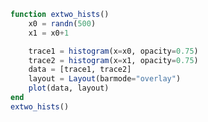 ```julia
function extwo_hists()
    x0 = randn(500)
    x1 = x0+1

    trace1 = histogram(x=x0, opacity=0.75)
    trace2 = histogram(x=x1, opacity=0.75)
    data = [trace1, trace2]
    layout = Layout(barmode="overlay")
    plot(data, layout)
end
extwo_hists()
```


<div id="e0523020-62b0-4f65-84b6-11a367fe16e4"></div>

<script>
   thediv = document.getElementById('e0523020-62b0-4f65-84b6-11a367fe16e4');
var data = [{"type":"histogram","opacity":0.75,"x":[-0.10201859000147095,-1.0919578636939866,-1.535829045337753,0.024240112543576563,0.78144400186738,1.1386492530461056,0.498438784737378,-0.26839830430694006,0.24997353156802538,-1.0681129541238144,0.56236100466744,-2.857305507034586,0.3694763016446664,-0.1790341365213809,1.604837652457935,-0.8161833275169609,-0.18459773867079665,0.42460306994238856,0.2363350479620393,1.0744790447611672,-0.14237498556815686,-0.5717217976618484,-0.5824928899816312,-0.025233985199081693,-0.3379191346833799,-0.8541008849419716,0.19075435465163387,0.4176183506348983,1.2437091523331107,-1.9142074712447685,2.3858057753574005,-2.0060608898221304,0.5160788567734266,-0.22402092351314637,-0.2573950420886953,-1.6906457015356213,-0.17568513970237967,-0.13096643099580602,-0.02394803822319836,-1.4155437890142621,-0.6365606913390345,0.4174074949720309,0.2706411131797419,-2.6643403320471006,0.2585486113899122,1.8811341665952153,0.9900541248861134,1.5935742679047487,0.14805316030660556,-0.7838244742438287,-0.19320834500352682,-0.17748205352810498,0.49220180673289,0.595675479058875,-0.12115560436060607,0.7425611681020228,1.0308370287528372,-1.0369734181852168,0.60028466304798,0.42244786984552996,-0.02004195099757453,1.432664433734772,-0.19057432989275253,-0.5643222772859069,-0.20895695922423438,-1.7848548915971287,-1.2724194177576087,0.4336070184082135,-0.047822320676538944,-1.1842152590383646,0.4555885936737848,0.44191568076710264,1.0729123971360834,-1.5699920345112415,-0.7608220106336148,1.2528018714603122,1.63136272920286,-0.6232318259203203,2.084439244053093,-1.3363535425528115,0.3017566396673327,-3.1258433398358942,1.5336719579353135,0.5967786308976177,-0.07940639028975562,-1.3374784513804443,-0.04801617838339282,-2.353293407505874,-1.7217864941874463,-0.6016517730843576,-1.7050019899674542,-0.3353561283215734,0.5185728721220505,0.10100414562382927,-1.294036907498618,0.04542556197308249,0.07518001125457982,-1.5601721883939832,-1.2268301751707311,-0.9268985431435796,1.4039429361936464,-1.0204375242331931,1.4288069425307395,-0.7931138257452616,0.3219841746836478,-1.9339464309690568,1.073554943670375,-0.8123342978859119,0.042346081628379675,-0.5406177847470651,1.260369188407537,-0.23459685272571407,-1.4037365171713805,0.31808143561163615,1.7609181754189538,0.40886440793595674,1.6679041352529531,-2.2261703050381643,-0.5380396298541288,0.255651499727486,0.5343741739576194,-1.078683833695772,0.44894872860415713,-0.6882230023794644,-1.429452040704819,0.3588401584695181,-0.04504764224013485,1.1299067621814178,0.9523721196149787,1.5326896731850603,1.725877692047812,0.20094821713274813,-2.1367376507417926,-0.5234763084277342,0.1158902104189249,0.009627369759801298,1.7544778466805548,-0.19124810286810734,1.2525879795347215,-0.5975748356588911,-1.219046855762362,1.1368965809285059,1.5999368110234395,1.2672648980900636,-0.6420594088608429,-0.437173659757646,0.9478326576021532,0.632951409532352,-1.4050385056830914,0.7874971246860808,1.6155607210987908,0.9427666229139602,0.2675087601085274,0.49002815083904944,-0.32160405835659184,-1.6166043223535251,0.6574250909627595,0.4376324597719643,0.9496084717569081,-0.6169717177475543,2.7385641059512777,0.8016704423629518,0.9086543227070635,0.414045212902708,2.154903263320543,0.20475670194806717,0.0036991386579952883,0.5646541457689354,1.2129233211263297,-0.06542714531135067,-1.1777905789151057,1.4663806972070914,-2.2366902861655387,1.6633211333531612,0.9805007916627105,1.3203217307182467,0.2139974605124392,-0.2454219841239816,-0.29171263175794454,-0.059589667862538415,-0.9825347551987543,-0.46422839060862026,-1.1201628923186726,1.7499997816999822,0.5935427199220239,-0.022721135897699384,-0.9146793571973761,-1.5603981942984808,-1.4331286148995332,0.6815607023745761,-0.0030176747018560977,2.9283271289246855,-1.4000481582887634,-1.02799062804182,-1.4136771754775548,-0.3540018354055027,1.177432849911984,1.0691606972437246,0.5225269036814143,0.5377088503629737,-1.2736114855020486,0.5160853306408517,-0.5584857756186032,-1.1693502304839072,0.8139129499948367,-0.2755882135277765,-1.5886572300461146,1.1697516453339742,1.287433716964727,-0.4988823458491152,-0.12330497131491297,0.4415526792606887,0.19262578139171618,-0.1917377373382639,1.344210152548407,1.1379314643170602,-0.8883176685445464,-0.9874504800178728,0.2333070439270594,-1.6092587963797076,1.9821066213679466,-0.022660471734653687,1.0335407732339008,0.2708620303345929,0.9928553993473187,-1.1731000030620422,0.06514446137711918,-1.5460694889346762,-0.12415723375591296,-1.02578275969007,1.0495724989231892,-0.8300860405796333,0.5327420789690708,-0.4021520880342274,-0.11100740401441081,0.3971360534927522,0.536036939102283,-0.6710285564285392,-0.2770406207807288,0.1126436698036729,-1.756926546178165,0.1034409699523168,-0.4239740225627534,-0.017913373983011155,-0.2770585358982677,0.5897258662571296,-0.5066642300598315,-1.162297481811559,-0.6390174774926216,-0.5345897029013701,-0.5463607902649126,0.4464926144197391,-2.5983046471470304,0.8198289794810326,-0.2957095987870978,1.600095666360326,-1.2030599377587992,-1.572730375920151,0.8413864343965336,0.08591622595080227,-0.6890696856912949,-0.3922022189020169,0.1279922077450435,-0.2930205131409718,-0.7278463831068884,-1.2300635556502582,0.6385082820298574,0.36719926641256156,-0.21308046449467388,-1.1589675816309968,1.3857266180080678,-1.6595075418196497,0.785356434193961,1.7090156568085646,-1.1287367530853678,1.2310354018654557,0.31294918658370935,1.3581952976477092,0.7186445554215635,-0.4911464203940036,-0.03724466883099673,-0.2328396489129267,0.39566671047817686,1.0165605480858928,-0.8089800964373021,-1.0737395992487546,-1.939014612006955,0.4815286952890107,0.2803988776995266,0.8316250656830357,-0.6635510696398577,-0.9133912070395327,0.3128018083310849,1.3266165629676108,1.4225243162101238,0.06670781290298758,0.263949214829452,1.264571657917164,-0.5846555329595181,1.110085539526462,-0.580230731091498,-0.262536087921606,0.5883032160486799,-0.29441431623628606,0.9422586082331572,-0.16309249312623111,0.25605755683013515,-1.6978512740533112,-0.12547468326894695,2.425155313401481,1.4257842730989947,-1.0624240210826605,-1.4743674493548453,0.436770255154736,-1.1136610828441704,-0.04914293581920228,-3.291463580297561,-1.02569753096998,-0.23682507711722509,0.24651640864169858,0.49408713927970926,0.08653163165884417,-0.2549205307535173,1.2086856528728176,-1.2663048305371711,-0.43815565842783993,0.02805592515754246,0.11791164243623811,1.036201862304055,-0.985396899668254,0.5523470238022297,-0.668207609599615,-0.4855999239886635,-0.6570020518287418,1.15840525704153,1.587803339484738,-0.7393711008868111,0.6632306889493284,-1.6231476710382784,-0.5727778127952063,2.7784165781352166,0.7592595492300849,0.12544262703213102,-0.17982758496532691,-1.604741350536121,-1.1725175812184876,-0.6689470976629082,2.2617534747995096,1.2216972908308517,0.5605037059904834,-0.11581175028051321,0.12002142058828155,1.6992871806090173,0.4621854750490245,0.18955060959592232,0.06003456433263971,2.294172972057703,-1.9254961813868294,-0.11016406486280718,-1.0072953154669084,-0.3502362214905367,-1.8442095307303406,1.4595376866758762,-0.1852730527697645,1.6790029116913638,0.15323697202706657,0.8745603486804047,-0.5255090798156299,1.4285045920937973,-0.035129782003661784,-0.561473471851081,0.13560195708157874,0.2517926971186396,0.5232349776266347,0.552969121765598,0.46977284518649365,-1.173775005423617,-1.9155790919018114,-0.5650344763872999,-0.39499664803345763,1.603174960977284,1.156269124013009,1.7008796075673562,-0.8931966752384529,0.5550449454229137,0.2858506541682528,-0.08502855451752785,-0.6437877815256204,0.24546441471287825,0.12947999415223124,1.9104907621892193,-0.5030722972242614,-0.4843573274231344,-0.6472857217109774,0.9866160131408007,-0.33014896163617985,0.6320783935945034,-1.702348178622582,1.8607065293307388,1.1486554308126224,-0.6686230582999567,-1.3731036363195679,0.34947725694198045,0.05373670777932393,0.73324322398751,0.421269230510316,0.21036961770383253,-1.391807669901526,1.2338670998712302,-0.6116171148000354,-2.5385357930671475,-1.1936510699476697,-1.2062549027129976,-0.9897879896625229,-2.673871324369509,0.4947727327416183,0.5155892532051913,1.4521935092176974,-0.4537229872172761,0.7936972282183682,1.3973998165549666,-0.10500618099234284,1.3619197112784804,1.0792898144257963,-0.06087368036277853,-1.1899246352979784,0.7677524309577759,0.44911657580626196,0.39089414292206404,0.9575687399710907,-0.6472960116850756,1.3001849527182379,-0.9275029790507594,-0.17167738463319254,-0.1781538813495623,-0.7621305745324812,1.0275957062794874,-0.39998031898225994,0.8592796452714144,-0.8438646164625001,-0.820145493805315,-0.2594156610966446,1.9403689178915167,1.0687740041678162,0.8637788014268861,-0.6036436006677683,1.210718748366723,-0.5814278359113718,-0.302482117897823,0.977667378773767,0.9884661640462766,0.20758234738558587,-0.4594635599906406,-0.8306067028014903,0.17349873081260173,0.2588945937869944,-0.11567542262609479,0.2541103861126973,-0.40827582379356897,-1.6165963821708254,-1.371666716716319,-1.0240455500709378,2.2913397749037876,-0.9558683535820751,0.7330115026014509,-0.898777108591185,0.9530315081068113,0.12685199489784246,0.33702278841150557,0.10437106869065411,-1.3667723920244372,1.6580937492557186,0.30183231529003873,1.2852588413108503,0.429045882205905,-0.6139955807961327,2.261751852914085,-1.2970846492079942,0.13376508004727788,-0.5414094773163967,1.285958278880154,0.15946931760346106,1.1499537991030107,2.669121154897888,-0.9164979205169321,0.7875376648894022,-1.83389033251336,-1.1919715859846605,0.8678816872796847,0.14567527879749445,0.0693789468451403,-0.7507528823555081,-1.3875805758138748,1.3551080845789765,0.4136989292917403,2.172819270240148,-0.1375769556267818,-1.4499997935105624,0.9676370747764658,0.8277200443532279]},{"type":"histogram","opacity":0.75,"x":[0.897981409998529,-0.09195786369398662,-0.535829045337753,1.0242401125435765,1.78144400186738,2.138649253046106,1.498438784737378,0.73160169569306,1.2499735315680254,-0.06811295412381435,1.5623610046674399,-1.857305507034586,1.3694763016446663,0.8209658634786191,2.604837652457935,0.18381667248303912,0.8154022613292033,1.4246030699423886,1.2363350479620392,2.0744790447611674,0.8576250144318431,0.4282782023381516,0.4175071100183688,0.9747660148009183,0.6620808653166201,0.14589911505802844,1.190754354651634,1.4176183506348983,2.2437091523331105,-0.9142074712447685,3.3858057753574005,-1.0060608898221304,1.5160788567734267,0.7759790764868536,0.7426049579113048,-0.6906457015356213,0.8243148602976204,0.8690335690041939,0.9760519617768016,-0.41554378901426214,0.3634393086609655,1.4174074949720308,1.270641113179742,-1.6643403320471006,1.2585486113899123,2.8811341665952153,1.9900541248861134,2.5935742679047484,1.1480531603066055,0.21617552575617127,0.8067916549964732,0.822517946471895,1.49220180673289,1.595675479058875,0.8788443956393939,1.7425611681020228,2.0308370287528374,-0.03697341818521682,1.60028466304798,1.4224478698455298,0.9799580490024254,2.432664433734772,0.8094256701072475,0.4356777227140931,0.7910430407757656,-0.7848548915971287,-0.2724194177576087,1.4336070184082135,0.9521776793234611,-0.18421525903836455,1.455588593673785,1.4419156807671025,2.0729123971360837,-0.5699920345112415,0.23917798936638524,2.252801871460312,2.63136272920286,0.37676817407967966,3.084439244053093,-0.33635354255281147,1.3017566396673326,-2.1258433398358942,2.5336719579353133,1.5967786308976177,0.9205936097102444,-0.3374784513804443,0.9519838216166072,-1.3532934075058738,-0.7217864941874463,0.3983482269156424,-0.7050019899674542,0.6646438716784266,1.5185728721220504,1.1010041456238293,-0.294036907498618,1.0454255619730826,1.0751800112545797,-0.5601721883939832,-0.22683017517073112,0.07310145685642044,2.4039429361936464,-0.020437524233193116,2.4288069425307395,0.20688617425473843,1.3219841746836478,-0.9339464309690568,2.0735549436703753,0.18766570211408806,1.0423460816283796,0.4593822152529349,2.260369188407537,0.7654031472742859,-0.4037365171713805,1.3180814356116362,2.760918175418954,1.4088644079359567,2.667904135252953,-1.2261703050381643,0.4619603701458712,1.255651499727486,1.5343741739576195,-0.07868383369577203,1.4489487286041571,0.31177699762053557,-0.429452040704819,1.3588401584695182,0.9549523577598652,2.1299067621814176,1.9523721196149788,2.53268967318506,2.725877692047812,1.2009482171327481,-1.1367376507417926,0.4765236915722658,1.115890210418925,1.0096273697598013,2.7544778466805546,0.8087518971318927,2.2525879795347215,0.40242516434110887,-0.21904685576236194,2.136896580928506,2.5999368110234395,2.2672648980900636,0.3579405911391571,0.562826340242354,1.9478326576021532,1.6329514095323518,-0.4050385056830914,1.7874971246860807,2.615560721098791,1.9427666229139602,1.2675087601085275,1.4900281508390494,0.6783959416434082,-0.6166043223535251,1.6574250909627595,1.4376324597719643,1.9496084717569082,0.3830282822524457,3.7385641059512777,1.8016704423629517,1.9086543227070636,1.4140452129027081,3.154903263320543,1.2047567019480672,1.0036991386579952,1.5646541457689354,2.21292332112633,0.9345728546886494,-0.17779057891510575,2.466380697207091,-1.2366902861655387,2.6633211333531612,1.9805007916627106,2.3203217307182467,1.2139974605124393,0.7545780158760184,0.7082873682420554,0.9404103321374616,0.017465244801245672,0.5357716093913798,-0.12016289231867261,2.749999781699982,1.593542719922024,0.9772788641023006,0.08532064280262386,-0.5603981942984808,-0.43312861489953325,1.681560702374576,0.9969823252981439,3.9283271289246855,-0.4000481582887634,-0.027990628041820065,-0.4136771754775548,0.6459981645944973,2.177432849911984,2.0691606972437246,1.5225269036814142,1.5377088503629737,-0.2736114855020486,1.5160853306408517,0.44151422438139676,-0.16935023048390718,1.8139129499948368,0.7244117864722235,-0.5886572300461146,2.1697516453339745,2.2874337169647267,0.5011176541508848,0.876695028685087,1.4415526792606888,1.1926257813917163,0.8082622626617361,2.344210152548407,2.1379314643170604,0.11168233145545359,0.012549519982127166,1.2333070439270595,-0.6092587963797076,2.9821066213679464,0.9773395282653463,2.033540773233901,1.2708620303345928,1.9928553993473188,-0.1731000030620422,1.0651444613771193,-0.5460694889346762,0.8758427662440871,-0.025782759690069934,2.0495724989231894,0.1699139594203667,1.5327420789690707,0.5978479119657726,0.8889925959855892,1.3971360534927522,1.536036939102283,0.3289714435714608,0.7229593792192712,1.1126436698036728,-0.7569265461781649,1.1034409699523169,0.5760259774372466,0.9820866260169888,0.7229414641017323,1.5897258662571296,0.4933357699401685,-0.162297481811559,0.3609825225073784,0.4654102970986299,0.4536392097350874,1.4464926144197392,-1.5983046471470304,1.8198289794810325,0.7042904012129022,2.600095666360326,-0.20305993775879916,-0.572730375920151,1.8413864343965336,1.0859162259508022,0.3109303143087051,0.6077977810979831,1.1279922077450435,0.7069794868590282,0.27215361689311157,-0.23006355565025816,1.6385082820298575,1.3671992664125616,0.7869195355053261,-0.15896758163099678,2.385726618008068,-0.6595075418196497,1.785356434193961,2.709015656808565,-0.1287367530853678,2.231035401865456,1.3129491865837093,2.3581952976477094,1.7186445554215635,0.5088535796059964,0.9627553311690032,0.7671603510870733,1.3956667104781768,2.016560548085893,0.19101990356269793,-0.07373959924875462,-0.9390146120069549,1.4815286952890108,1.2803988776995265,1.8316250656830357,0.33644893036014234,0.0866087929604673,1.3128018083310848,2.3266165629676108,2.422524316210124,1.0667078129029877,1.263949214829452,2.264571657917164,0.4153444670404819,2.110085539526462,0.41976926890850197,0.737463912078394,1.5883032160486799,0.705585683763714,1.9422586082331572,0.8369075068737689,1.256057556830135,-0.6978512740533112,0.874525316731053,3.425155313401481,2.4257842730989947,-0.06242402108266054,-0.4743674493548453,1.436770255154736,-0.11366108284417042,0.9508570641807977,-2.291463580297561,-0.025697530969980065,0.7631749228827749,1.2465164086416987,1.4940871392797093,1.0865316316588443,0.7450794692464827,2.2086856528728176,-0.26630483053717113,0.5618443415721601,1.0280559251575425,1.117911642436238,2.036201862304055,0.014603100331746055,1.5523470238022297,0.331792390400385,0.5144000760113365,0.34299794817125817,2.15840525704153,2.587803339484738,0.26062889911318887,1.6632306889493282,-0.6231476710382784,0.42722218720479366,3.7784165781352166,1.7592595492300849,1.125442627032131,0.8201724150346731,-0.604741350536121,-0.1725175812184876,0.33105290233709184,3.2617534747995096,2.2216972908308517,1.5605037059904834,0.8841882497194868,1.1200214205882815,2.6992871806090175,1.4621854750490244,1.1895506095959223,1.0600345643326397,3.294172972057703,-0.9254961813868294,0.8898359351371928,-0.007295315466908425,0.6497637785094633,-0.8442095307303406,2.4595376866758762,0.8147269472302355,2.679002911691364,1.1532369720270665,1.8745603486804048,0.4744909201843701,2.4285045920937973,0.9648702179963382,0.438526528148919,1.1356019570815787,1.2517926971186397,1.5232349776266347,1.552969121765598,1.4697728451864935,-0.1737750054236169,-0.9155790919018114,0.43496552361270013,0.6050033519665423,2.603174960977284,2.1562691240130087,2.700879607567356,0.10680332476154708,1.5550449454229138,1.2858506541682528,0.9149714454824721,0.35621221847437956,1.2454644147128782,1.1294799941522313,2.9104907621892195,0.4969277027757386,0.5156426725768656,0.3527142782890226,1.9866160131408006,0.6698510383638201,1.6320783935945034,-0.702348178622582,2.8607065293307388,2.1486554308126227,0.3313769417000433,-0.3731036363195679,1.3494772569419804,1.0537367077793238,1.73324322398751,1.421269230510316,1.2103696177038326,-0.39180766990152605,2.2338670998712304,0.38838288519996456,-1.5385357930671475,-0.19365106994766967,-0.20625490271299762,0.010212010337477095,-1.6738713243695091,1.4947727327416183,1.5155892532051913,2.4521935092176976,0.5462770127827239,1.793697228218368,2.397399816554967,0.8949938190076572,2.3619197112784804,2.0792898144257963,0.9391263196372215,-0.18992463529797843,1.767752430957776,1.4491165758062619,1.390894142922064,1.9575687399710908,0.35270398831492444,2.300184952718238,0.0724970209492406,0.8283226153668075,0.8218461186504377,0.23786942546751877,2.027595706279487,0.6000196810177401,1.8592796452714144,0.1561353835374999,0.17985450619468502,0.7405843389033554,2.940368917891517,2.068774004167816,1.8637788014268861,0.39635639933223166,2.210718748366723,0.4185721640886282,0.697517882102177,1.9776673787737669,1.9884661640462766,1.2075823473855858,0.5405364400093594,0.1693932971985097,1.1734987308126017,1.2588945937869944,0.8843245773739052,1.2541103861126972,0.591724176206431,-0.6165963821708254,-0.371666716716319,-0.024045550070937782,3.2913397749037876,0.044131646417924886,1.733011502601451,0.10122289140881502,1.9530315081068113,1.1268519948978424,1.3370227884115056,1.104371068690654,-0.36677239202443723,2.658093749255719,1.3018323152900386,2.28525884131085,1.4290458822059051,0.3860044192038673,3.261751852914085,-0.29708464920799416,1.1337650800472778,0.45859052268360334,2.285958278880154,1.159469317603461,2.1499537991030104,3.669121154897888,0.08350207948306787,1.7875376648894021,-0.83389033251336,-0.19197158598466046,1.8678816872796848,1.1456752787974944,1.0693789468451402,0.24924711764449192,-0.38758057581387484,2.3551080845789762,1.4136989292917403,3.172819270240148,0.8624230443732182,-0.4499997935105624,1.9676370747764658,1.827720044353228]}]
var layout = {"barmode":"overlay","margin":{"r":50,"l":50,"b":50,"t":60}}

Plotly.plot(thediv, data,  layout, {showLink: false});

 </script>



